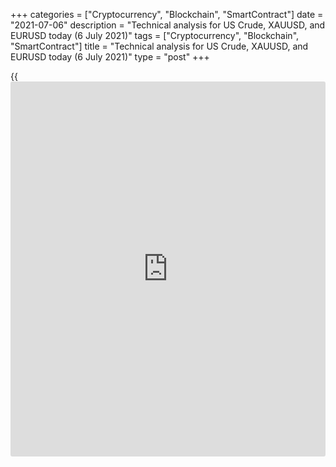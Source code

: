 +++
categories = ["Cryptocurrency", "Blockchain", "SmartContract"]
date = "2021-07-06"
description = "Technical analysis for US Crude, XAUUSD, and EURUSD today (6 July 2021)"
tags = ["Cryptocurrency", "Blockchain", "SmartContract"]
title = "Technical analysis for US Crude, XAUUSD, and EURUSD today (6 July 2021)"
type = "post"
+++

{{<iframe id="large-banner" src="https://www.bounty.group/#slide=20.0" width="100%" height="600" scrolling="no" style="border: 0px solid rgb(216, 221, 230); border-radius: 3px;">}}

2021-07-06

2021-07-06

Short-term analysis for oil, gold, and EURUSD for 06.07.2021Alex
Rodionov

I welcome my fellow traders! I have made a price forecast for US Crude,
XAUUSD, and EURUSD using a combination of margin zones methodology and
technical analysis. Based on the market analysis, I suggest entry
signals for intraday traders.

Yesterday, within a short-term uptrend, an oil buy pattern was formed.

The article covers the following subjects:

## Oil price forecast for today: USCrude analysis

Yesterday, within a short-term uptrend, an oil buy pattern was formed
(see screenshot). As a result, the pattern yielded profits and the Gold
Zone 75.03 - 74.76 was broken out. The next growth target is the Target
Zone 3 77.94 - 77.41.

I recommend considering new oil purchases on correction at strong
support levels: Micro-zone 75.52 - 75.46 and Additional Zone 74.86 -
74.73. A pattern is required for purchases.

The trend border is shifted to level 74.24.

### [USCrude][1] trading ideas for today:

  1. Buy according to the pattern in Micro-zone 75.52 - 75.46. TakeProfit: 76.15. StopLoss: according to the pattern rules.

  2. Buy according to the pattern in Additional Zone 74.86 - 74.73. TakeProfit: 76.15. StopLoss: according to the pattern rules.

* * *

## Gold price forecast for today: XAUUSD analysis

The short-term gold uptrend continues with the target in the Gold Zone
1820 - 1818. Now traders are trying to break out the Target Zone 1800 -
1795 and consolidate the price higher.

It is reasonable to look for new gold purchases on corrections at strong
support levels according to the patterns. The nearest supports for
today: Additional Zone 1795 - 1794 and Intermediary Zone 1784 - 1781.
The latter also acts as the trend key support.

### [XAUUSD][2] trading ideas for today:

  1. Buy according to the pattern in Additional Zone 1795 - 1794. TakeProfit: 1806. StopLoss: according to the pattern rules.

  2. Buy according to the pattern in Intermediary Zone 1784 - 1781. TakeProfit: 1806. StopLoss: according to the pattern rules.

* * *

## Euro/Dollar forecast for today: EURUSD analysis

The euro/dollar pair has reached the key resistance zone 1.1904 - 1.1878
as part of the correction to the short-term downtrend. Now expect a sell
pattern formation to enter a short trade with the target at the lower
Target Zone 1.1800 - 1.1781. A breakout of today's low and price
consolidation below is required for the pattern formation.

Alternative buy scenario: a breakout of level 1.1904 will cause the
trend reversal up. In this case, starting from the next trading session,
it will be possible to start looking for purchases at strong support
levels with a target at the upper Target Zone 1.2000 - 1.1983.

### [EURUSD][3] trading ideas for today:

Open sell positions according to the pattern in 1.1904 - 1.1878.
TakeProfit: Target Zone 1.1800 - 1.1781. StopLoss: according to the
pattern rules.

* * *

P.S. Did you like my article? Share it in social networks: it will be
the best “thank you" :)

Ask me questions and comment below. I’ll be glad to answer your
questions and give necessary explanations.

 **Useful links:**

  * I recommend trying to trade with a reliable broker [here][4]. The system allows you to trade by yourself or copy successful traders from all across the globe.
  * Use my promo-code BLOG for getting deposit bonus 50% on LiteForex platform. Just enter this code in the appropriate field while [depositing][5] your trading account.
  * Telegram chat for traders: <t.me/liteforexengchat>. We are sharing the signals and trading experience
  * Telegram channel with high-quality analytics, Forex reviews, training articles, and other useful things for traders <t.me/liteforex>

## Price chart of USCrude in real time mode

The content of this article reflects the author’s opinion and does not
necessarily reflect the official position of LiteForex. The material
published on this page is provided for informational purposes only and
should not be considered as the provision of investment advice for the
purposes of Directive 2004/39/EC.

Rate this article:

{{value}}

( {{count}} {{title}} )

   1. my.liteforex.com/trading?type=oil
   2. my.liteforex.com/trading/chart?symbol=XAUUSD&returnUrl=true
   3. my.liteforex.com/trading/chart?symbol=EURUSD&returnUrl=true
   4. my.liteforex.com/?category=analysts-opinions&slug=short-term-analysis-for-oil-gold-and-eurusd-for-06072021&openPopup=%2Fregistration%2Fpopup&utm_source=blog&utm_medium=article&utm_campaign=bonus
   5. my.liteforex.com/deposit/?category=analysts-opinions&slug=short-term-analysis-for-oil-gold-and-eurusd-for-06072021&promo_code=BLOG&utm_source=blog&utm_medium=article&utm_campaign=bonus